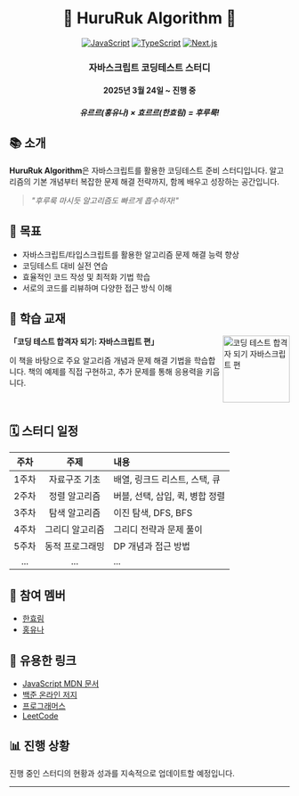 <div align="center">
  
# 🌊 HuruRuk Algorithm 🌊

[![JavaScript](https://img.shields.io/badge/JavaScript-F7DF1E?style=for-the-badge&logo=javascript&logoColor=black)](https://developer.mozilla.org/en-US/docs/Web/JavaScript)
[![TypeScript](https://img.shields.io/badge/TypeScript-3178C6?style=for-the-badge&logo=typescript&logoColor=white)](https://www.typescriptlang.org/)
[![Next.js](https://img.shields.io/badge/Next.js-000000?style=for-the-badge&logo=next.js&logoColor=white)](https://nextjs.org/)

### 자바스크립트 코딩테스트 스터디

#### 2025년 3월 24일 ~ 진행 중

##### _유르르(홍유나) × 효르르(한효림) = 후루룩!_

</div>

## 📚 소개

**HuruRuk Algorithm**은 자바스크립트를 활용한 코딩테스트 준비 스터디입니다. 알고리즘의 기본 개념부터 복잡한 문제 해결 전략까지, 함께 배우고 성장하는 공간입니다.

> _"후루룩 마시듯 알고리즘도 빠르게 흡수하자!"_

## 🎯 목표

- 자바스크립트/타입스크립트를 활용한 알고리즘 문제 해결 능력 향상
- 코딩테스트 대비 실전 연습
- 효율적인 코드 작성 및 최적화 기법 학습
- 서로의 코드를 리뷰하며 다양한 접근 방식 이해

## 📖 학습 교재

<img src="https://image.aladin.co.kr/product/34193/50/letslook/K102931316_fl.jpg?RS=629&" alt="코딩 테스트 합격자 되기 자바스크립트 편" align="right" width="120"/>

**「코딩 테스트 합격자 되기: 자바스크립트 편」**

이 책을 바탕으로 주요 알고리즘 개념과 문제 해결 기법을 학습합니다. 책의 예제를 직접 구현하고, 추가 문제를 통해 응용력을 키웁니다.

<br clear="right"/>

## 🗓️ 스터디 일정

| 주차  |      주제       | 내용                            |
| :---: | :-------------: | :------------------------------ |
| 1주차 |  자료구조 기초  | 배열, 링크드 리스트, 스택, 큐   |
| 2주차 |  정렬 알고리즘  | 버블, 선택, 삽입, 퀵, 병합 정렬 |
| 3주차 |  탐색 알고리즘  | 이진 탐색, DFS, BFS             |
| 4주차 | 그리디 알고리즘 | 그리디 전략과 문제 풀이         |
| 5주차 | 동적 프로그래밍 | DP 개념과 접근 방법             |
|  ...  |       ...       | ...                             |

## 👥 참여 멤버

- [한효림](https://github.com/hyorimhan)
- [홍유나](https://github.com/yuna-hh)

## 🔗 유용한 링크

- [JavaScript MDN 문서](https://developer.mozilla.org/ko/docs/Web/JavaScript)
- [백준 온라인 저지](https://www.acmicpc.net/)
- [프로그래머스](https://programmers.co.kr/)
- [LeetCode](https://leetcode.com/)

## 📊 진행 상황

진행 중인 스터디의 현황과 성과를 지속적으로 업데이트할 예정입니다.

---

<div align="center">


</div>
